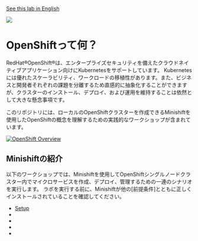 [See this lab in English](./README.md)

<img src="https://avatars1.githubusercontent.com/u/38341030?s=150&v=4">

# OpenShiftって何？

RedHat®OpenShift®は、エンタープライズセキュリティを備えたクラウドネイティブアプリケーション向けにKubernetesをサポートしています。 Kubernetesには優れたスケーラビリティ、ワークロードの移植性があります。また、ビジネスと開発者それぞれの課題を分離するため直感的に抽象化することができますが、クラスターのインストール、デプロイ、および運用を維持することは依然として大きな懸念事項です。

このリポジトリには、ローカルのOpenShiftクラスターを作成できるMinishiftを使用したOpenShiftの概念を理解するための実践的なワークショップが含まれています。

[![OpenShift Overview](https://www.openshift.com/hubfs/video_Red-Hat-OpenShift-overview.jpg)](https://www.youtube.com/watch?v=5dwMrFxq8sU)

## Minishiftの紹介

以下のワークショップでは、Minishiftを使用してOpenShiftシングルノードクラスター内でマイクロサービスを作成、デプロイ、管理するための一連のシナリオを実行します。 ラボを実行する前に、Minishiftが他の[前提条件]とともに正しくインストールされていることを確認してください。

- [Setup]
- [Lab 1]: OpenShiftプロジェクトの作成
- [Lab 2]: OpenShiftアプリケーションの作成
- [Lab 3]: OpenShiftアプリケーションの管理
- [Lab 4]: OpenShiftアプリケーションの公開


[Setup]: ./workshop/README-ja.md
[Lab 1]: ./workshop/Lab1/README-ja.md
[Lab 2]: ./workshop/Lab2/README-ja.md
[Lab 3]: ./workshop/Lab3/README-ja.md
[Lab 4]: ./workshop/Lab4/README-ja.md
